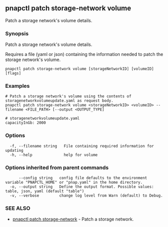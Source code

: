 ## pnapctl patch storage-network volume

Patch a storage network's volume details.

### Synopsis

Patch a storage network's volume details.
	
Requires a file (yaml or json) containing the information needed to patch the storage network's volume.

```
pnapctl patch storage-network volume [storageNetworkID] [volumeID] [flags]
```

### Examples

```
# Patch a storage network's volume using the contents of storagenetworkvolumeupdate.yaml as request body.
pnapctl patch storage-network volume <storageNetworkID> <volumeID> --filename <FILE_PATH> [--output <OUTPUT_TYPE]

# storagenetworkvolumeupdate.yaml
capacityInGb: 2000
```

### Options

```
  -f, --filename string   File containing required information for updating
  -h, --help              help for volume
```

### Options inherited from parent commands

```
      --config string   config file defaults to the environment variable "PNAPCTL_HOME" or "pnap.yaml" in the home directory.
  -o, --output string   Define the output format. Possible values: table, json, yaml (default "table")
  -v, --verbose         change log level from Warn (default) to Debug.
```

### SEE ALSO

* [pnapctl patch storage-network](pnapctl_patch_storage-network.md)	 - Patch a storage network.

